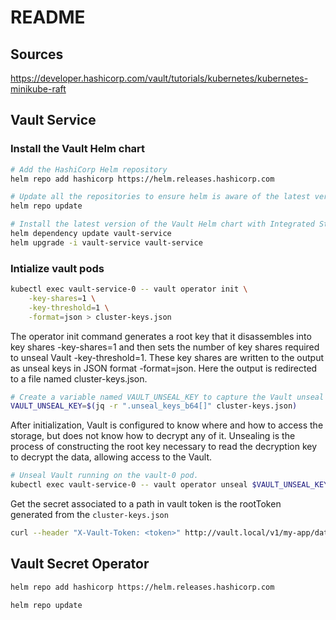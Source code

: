 # README

## Sources 

https://developer.hashicorp.com/vault/tutorials/kubernetes/kubernetes-minikube-raft

## Vault Service

### Install the Vault Helm chart

```sh
# Add the HashiCorp Helm repository
helm repo add hashicorp https://helm.releases.hashicorp.com

# Update all the repositories to ensure helm is aware of the latest versions.
helm repo update

# Install the latest version of the Vault Helm chart with Integrated Storage.
helm dependency update vault-service
helm upgrade -i vault-service vault-service

``` 


### Intialize vault pods


```sh
kubectl exec vault-service-0 -- vault operator init \
    -key-shares=1 \
    -key-threshold=1 \
    -format=json > cluster-keys.json

```

The operator init command generates a root key that it disassembles into key shares -key-shares=1 and then sets the number of key shares required to unseal Vault -key-threshold=1. These key shares are written to the output as unseal keys in JSON format -format=json. Here the output is redirected to a file named cluster-keys.json.


```sh
# Create a variable named VAULT_UNSEAL_KEY to capture the Vault unseal key.
VAULT_UNSEAL_KEY=$(jq -r ".unseal_keys_b64[]" cluster-keys.json)
```

After initialization, Vault is configured to know where and how to access the storage, but does not know how to decrypt any of it. Unsealing is the process of constructing the root key necessary to read the decryption key to decrypt the data, allowing access to the Vault.

```sh
# Unseal Vault running on the vault-0 pod.
kubectl exec vault-service-0 -- vault operator unseal $VAULT_UNSEAL_KEY
``` 


Get the secret associated to a path in vault
token is the rootToken generated from the `cluster-keys.json`

```sh
curl --header "X-Vault-Token: <token>" http://vault.local/v1/my-app/data/main
```

## Vault Secret Operator

```sh
helm repo add hashicorp https://helm.releases.hashicorp.com

helm repo update


```